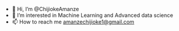 - 👋 Hi, I’m @ChijiokeAmanze
- 👀 I’m interested in Machine Learning and Advanced data science
- 📫 How to reach me amanzechijioke1@gmail.com

<!---
ChijiokeAmanze/ChijiokeAmanze is a ✨ special ✨ repository because its `README.md` (this file) appears on your GitHub profile.
You can click the Preview link to take a look at your changes.
--->

